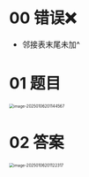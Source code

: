 # 00 错误❌

* 邻接表末尾未加^

  

# 01 题目

<img src="https://cvp.oss-cn-shanghai.aliyuncs.com/202501062011618.png" alt="image-20250106201144567" style="zoom:50%;" />



# 02 答案

<img src="https://cvp.oss-cn-shanghai.aliyuncs.com/202501062011768.png" alt="image-20250106201122317" style="zoom:50%;" />